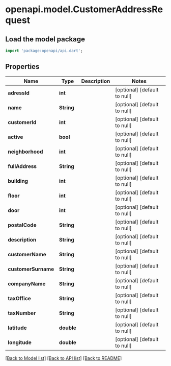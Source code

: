 # openapi.model.CustomerAddressRequest

## Load the model package
```dart
import 'package:openapi/api.dart';
```

## Properties
Name | Type | Description | Notes
------------ | ------------- | ------------- | -------------
**adressId** | **int** |  | [optional] [default to null]
**name** | **String** |  | [optional] [default to null]
**customerId** | **int** |  | [optional] [default to null]
**active** | **bool** |  | [optional] [default to null]
**neighborhood** | **int** |  | [optional] [default to null]
**fullAddress** | **String** |  | [optional] [default to null]
**building** | **int** |  | [optional] [default to null]
**floor** | **int** |  | [optional] [default to null]
**door** | **int** |  | [optional] [default to null]
**postalCode** | **String** |  | [optional] [default to null]
**description** | **String** |  | [optional] [default to null]
**customerName** | **String** |  | [optional] [default to null]
**customerSurname** | **String** |  | [optional] [default to null]
**companyName** | **String** |  | [optional] [default to null]
**taxOffice** | **String** |  | [optional] [default to null]
**taxNumber** | **String** |  | [optional] [default to null]
**latitude** | **double** |  | [optional] [default to null]
**longitude** | **double** |  | [optional] [default to null]

[[Back to Model list]](../README.md#documentation-for-models) [[Back to API list]](../README.md#documentation-for-api-endpoints) [[Back to README]](../README.md)


